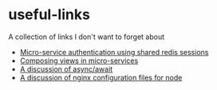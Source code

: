# useful-links
A collection of links I don't want to forget about

* [Micro-service authentication using shared redis sessions](http://dejanglozic.com/2014/10/07/sharing-micro-service-authentication-using-nginx-passport-and-redis/)
* [Composing views in micro-services](http://dejanglozic.com/2014/10/20/micro-services-and-page-composition-problem/)
* [A discussion of async/await](https://thomashunter.name/blog/the-long-road-to-asyncawait-in-javascript/)
* [A discussion of nginx configuration files for node](http://blog.argteam.com/coding/hardening-node-js-for-production-part-2-using-nginx-to-avoid-node-js-load/)
